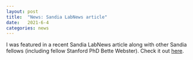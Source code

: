 ```yaml
---
layout: post
title:  "News: Sandia LabNews article"
date:   2021-6-4
categories: news
---
```

I was featured in a recent Sandia LabNews article along with other Sandia fellows (including fellow Stanford PhD Bette Webster). Check it out [here](https://www.sandia.gov/news/publications/labnews/articles/2021/06-04/Fellows.html).